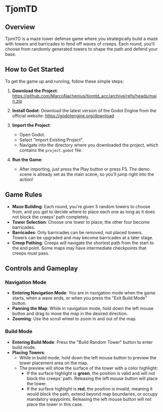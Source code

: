 # TjomTD

## Overview

TjomTD is a maze tower defense game where you strategically build a maze with towers and barricades to fend off waves of creeps. Each round, you’ll choose from randomly generated towers to shape the path and defend your base.

## How to Get Started

To get the game up and running, follow these simple steps:

1. **Download the Project**: https://github.com/MarcoNachenius/tjomtd_acc/archive/refs/heads/main.zip

2. **Install Godot**: Download the latest version of the Godot Engine from the official website: https://godotengine.org/download

3. **Import the Project**:
   - Open Godot.
   - Select "Import Existing Project".
   - Navigate into the directory where you downloaded the project, which contains the `project.godot` file.

4. **Run the Game**:
   - After importing, just press the Play button or press F5. The demo scene is already set as the main scene, so you’ll jump right into the action!

## Game Rules

- **Maze Building**: Each round, you're given 5 random towers to choose from, and you get to decide where to place each one as long as it does not block the creeps' path completely.
- **Tower Selection**: Choose one tower to place; the other four become barricades.
- **Barricades**: Only barricades can be removed, not placed towers. Towers can be upgraded and may become barricades at a later stage.
- **Creep Pathing**: Creeps will navigate the shortest path from the start to the end point. Some maps may have intermediate checkpoints that creeps must pass.


## Controls and Gameplay

### Navigation Mode
- **Entering Navigation Mode**: You are in navigation mode when the game starts, when a wave ends, or when you press the "Exit Build Mode" button.
- **Panning the Map**: While in navigation mode, hold down the left mouse button and drag to move the map in the desired direction.
- **Zooming**: Use the scroll wheel to zoom in and out of the map.

### Build Mode
- **Entering Build Mode**: Press the "Build Random Tower" button to enter build mode.
- **Placing Towers**:
  - While in build mode, hold down the left mouse button to preview the tower placement area on the map.
  - The preview will show the surface of the tower with a color highlight:
    - If the surface highlight is **green**, the position is valid and will not block the creeps' path. Releasing the left mouse button will place the tower.
    - If the surface highlight is **red**, the position is invalid, meaning it would block the path, extend beyond map boundaries, or occupy mandatory waypoints. Releasing the left mouse button will not place the tower in this case.
